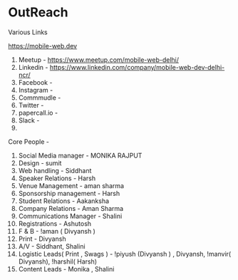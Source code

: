 # OutReach
Various Links 

https://mobile-web.dev

1. Meetup - https://www.meetup.com/mobile-web-delhi/
2. Linkedin - https://www.linkedin.com/company/mobile-web-dev-delhi-ncr/
3. Facebook - 
4. Instagram - 
5. Commmudle - 
6. Twitter - 
7. papercall.io -
8. Slack - 
9.


Core People - 
1. Social Media manager - MONIKA RAJPUT
2. Design - sumit
3. Web handling - Siddhant
4. Speaker Relations - Harsh
5. Venue Management - aman sharma   
6. Sponsorship management - Harsh
7. Student Relations - Aakanksha 
8. Company Relations - Aman Sharma
9. Communications Manager - Shalini
10. Registrations - Ashutosh
11. F & B - !aman ( Divyansh )
12. Print - Divyansh
13. A/V - Siddhant, Shalini
14. Logistic Leads( Print , Swags ) - !piyush (Divyansh ) , Divyansh, !manvir( Divyansh), !harshil( Harsh)
15. Content Leads - Monika , Shalini 
